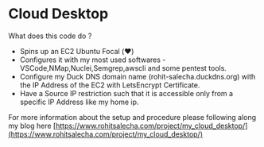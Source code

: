 # Cloud Desktop

What does this code do ?

- Spins up an EC2 Ubuntu Focal (:heart:) 
- Configures it with my most used softwares - VSCode,NMap,Nuclei,Semgrep,awscli and some pentest tools.
- Configure my Duck DNS domain name (rohit-salecha.duckdns.org) with the IP Address of the EC2 with LetsEncrypt Certificate. 
- Have a Source IP restriction such that it is accessible only from a specific IP Address like my home ip.

 For more information about the setup and procedure please following along my blog here [https://www.rohitsalecha.com/project/my_cloud_desktop/](https://www.rohitsalecha.com/project/my_cloud_desktop/)